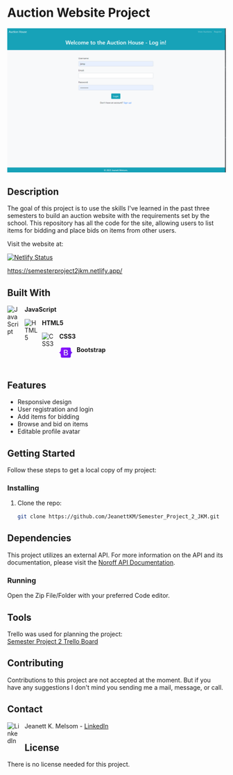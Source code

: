 # Auction Website Project

![Project Image](/Images/Skjermbilde%202024-06-09%20153521.png)

## Description

The goal of this project is to use the skills I've learned in the past three semesters to build an auction website with the requirements set by the school. This repository has all the code for the site, allowing users to list items for bidding and place bids on items from other users.

Visit the website at:

[![Netlify Status](https://api.netlify.com/api/v1/badges/0936ca11-25ed-4d82-b38f-898328374662/deploy-status)](https://app.netlify.com/sites/semesterproject2jkm/deploys)

https://semesterproject2jkm.netlify.app/

## Built With

<img align="left" alt="JavaScript" width="30px" style="padding-right:10px;" src="https://cdn.jsdelivr.net/gh/devicons/devicon/icons/javascript/javascript-original.svg"/> **JavaScript**

<img align="left" alt="HTML5" width="30px" style="padding-right:10px;" src="https://cdn.jsdelivr.net/gh/devicons/devicon/icons/html5/html5-plain-wordmark.svg"/> **HTML5**
          
<img align="left" alt="CSS3" width="30px" style="padding-right:10px;" src="https://cdn.jsdelivr.net/gh/devicons/devicon/icons/css3/css3-plain-wordmark.svg"/> **CSS3**

<img align="left" alt="Bootstrap" width="30px" style="padding-right:10px;" src="https://raw.githubusercontent.com/devicons/devicon/v2.16.0/icons/bootstrap/bootstrap-original.svg"/> **Bootstrap**

<br clear="left"/>

## Features

- Responsive design
- User registration and login
- Add items for bidding
- Browse and bid on items
- Editable profile avatar

## Getting Started

Follow these steps to get a local copy of my project:

### Installing

1. Clone the repo:

    ```bash
    git clone https://github.com/JeanettKM/Semester_Project_2_JKM.git
    ```

## Dependencies

This project utilizes an external API. For more information on the API and its documentation, please visit the [Noroff API Documentation](https://docs.noroff.dev/).

### Running

Open the Zip File/Folder with your preferred Code editor.

## Tools

Trello was used for planning the project:  
[Semester Project 2 Trello Board](https://trello.com/invite/b/lRKNQ4yr/ATTI0f2ff139a7009cf753e9e8628d21d7b5EA06BCC9/semester-project-2)

## Contributing

Contributions to this project are not accepted at the moment. But if you have any suggestions I don't mind you sending me a mail, message, or call.

## Contact

Jeanett K. Melsom - [LinkedIn](https://www.linkedin.com/in/jeanett-melsom-927ab4123/)
<img align="left" alt="LinkedIn" width="30px" style="padding-right:10px;" src="https://cdn.jsdelivr.net/gh/devicons/devicon/icons/linkedin/linkedin-original.svg" />

## License

There is no license needed for this project.
